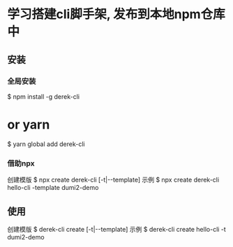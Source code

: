 # 学习搭建cli脚手架, 发布到本地npm仓库中

## 安装
### 全局安装
$ npm install -g derek-cli
# or yarn
$ yarn global add derek-cli

### 借助npx
创建模版
$ npx create derek-cli <name> [-t|--template]
示例
$ npx create derek-cli hello-cli -template dumi2-demo

## 使用
创建模版
$ derek-cli create <name> [-t|--template]
示例
$ derek-cli create hello-cli -t dumi2-demo
